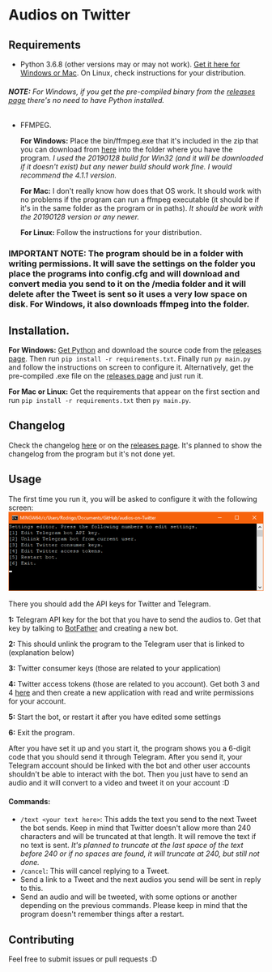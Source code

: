 # Audios on Twitter
## Requirements
* Python 3.6.8 (other versions may or may not work). [Get it here for Windows or Mac](https://www.python.org/downloads/release/python-368/). On Linux, check instructions for your distribution.
###### **NOTE:** For Windows, if you get the pre-compiled binary from the [releases page](https://github.com/rogama25/audios-on-Twitter/releases/latest) there's no need to have Python installed.

* FFMPEG.

	**For Windows:** Place the bin/ffmpeg.exe that it's included in the zip that you can download from [here](https://ffmpeg.zeranoe.com/builds/) into the folder where you have the program. *I used the 20190128 build for Win32 (and it will be downloaded if it doesn't exist) but any newer build should work fine. I would recommend the 4.1.1 version.*

	**For Mac:** I don't really know how does that OS work. It should work with no problems if the program can run a ffmpeg executable (it should be if it's in the same folder as the program or in paths). *It should be work with the 20190128 version or any newer.*

	**For Linux:** Follow the instructions for your distribution.

### IMPORTANT NOTE: The program should be in a folder with writing permissions. It will save the settings on the folder you place the programs into config.cfg and will download and convert media you send to it on the /media folder and it will delete after the Tweet is sent so it uses a very low space on disk. For Windows, it also downloads ffmpeg into the folder.

## Installation.
**For Windows:** [Get Python](https://www.python.org/downloads/release/python-368/) and download the source code from the [releases page](https://github.com/rogama25/audios-on-Twitter/releases/latest). Then run `pip install -r requirements.txt`. Finally run `py main.py` and follow the instructions on screen to configure it.
Alternatively, get the pre-compiled .exe file on the [releases page](https://github.com/rogama25/audios-on-Twitter/releases/latest) and just run it.

**For Mac or Linux:** Get the requirements that appear on the first section and run `pip install -r requirements.txt` then `py main.py`.

## Changelog
Check the changelog [here](changelog.md) or on the [releases page](https://github.com/rogama25/audios-on-Twitter/releases). It's planned to show the changelog from the program but it's not done yet.

## Usage
The first time you run it, you will be asked to configure it with the following screen: ![](docs/settings.png)

There you should add the API keys for Twitter and Telegram.

**1:** Telegram API key for the bot that you have to send the audios to. Get that key by talking to [BotFather](https://t.me/botfather) and creating a new bot.

**2:** This should unlink the program to the Telegram user that is linked to (explanation below)

**3:** Twitter consumer keys (those are related to your application)

**4:** Twitter access tokens (those are related to you account). Get both 3 and 4 [here](https://developer.twitter.com/en.html) and then create a new application with read and write permissions for your account.

**5:** Start the bot, or restart it after you have edited some settings

**6:** Exit the program.

After you have set it up and you start it, the program shows you a 6-digit code that you should send it through Telegram. After you send it, your Telegram account should be linked with the bot and other user accounts shouldn't be able to interact with the bot. Then you just have to send an audio and it will convert to a video and tweet it on your account :D

#### Commands:
* `/text <your text here>`: This adds the text you send to the next Tweet the bot sends. Keep in mind that Twitter doesn't allow more than 240 characters and will be truncated at that length. It will remove the text if no text is sent. *It's planned to truncate at the last space of the text before 240 or if no spaces are found, it will truncate at 240, but still not done.*
* `/cancel`: This will cancel replying to a Tweet.
* Send a link to a Tweet and the next audios you send will be sent in reply to this.
* Send an audio and will be tweeted, with some options or another depending on the previous commands. Please keep in mind that the program doesn't remember things after a restart.

## Contributing
Feel free to submit issues or pull requests :D